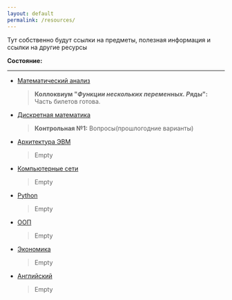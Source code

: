 ```yaml
---
layout: default
permalink: /resources/
---
```


Тут собственно будут ссылки на предметы, полезная информация и ссылки на другие ресурсы

**Состояние:**

***

* [Математический анализ](https://drive.google.com/open?id=1grKGID4kVkmHzJxjh8x-NqKpYusoS8ZC)

  >**Коллоквиум "*Функции нескольких переменных. Ряды*":** Часть билетов готова.

* [Дискретная математика](https://drive.google.com/open?id=11tpm9iVzroA9-n79s0oWZfVSTnFjqT_J)

  >**Контрольная №1:** Вопросы(прошлогодние варианты)

* [Архитектура ЭВМ](https://drive.google.com/open?id=1yGsOn9A9MU5bk1EKMwxXJhtJNtJ9Nxe5)

  > Empty

* [Компьютерные сети](https://drive.google.com/open?id=16kvhXzI55YkAdNlKf3nFBxY1cS8FznuT)

  > Empty

* [Python](https://drive.google.com/open?id=1CK4xUs6tu1X5nuPH4L3IPLGEIIhX-0N4)

  > Empty

* [ООП](https://drive.google.com/open?id=1cpR6Or0dfDd05xHkIftXvF3G7bRWx1BS)

  > Empty

* [Экономика](https://drive.google.com/open?id=1KJ4bEz5xZ1tmCoQwq7BLmSjL0TjF5LJG)

  > Empty

* [Английский](https://drive.google.com/open?id=1_VtfoLTcVDSBTatqW8Od8BXZzT8inO31)

  > Empty










